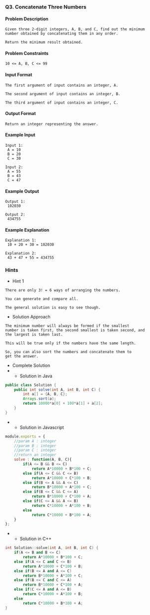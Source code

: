 ### Q3. Concatenate Three Numbers
#### Problem Description
```text
Given three 2-digit integers, A, B, and C, find out the minimum 
number obtained by concatenating them in any order.

Return the minimum result obtained.
```
#### Problem Constraints
```text
10 <= A, B, C <= 99
```
#### Input Format
```text
The first argument of input contains an integer, A.

The second argument of input contains an integer, B.

The third argument of input contains an integer, C.
```
#### Output Format
```text
Return an integer representing the answer.
```
#### Example Input
```text
Input 1:
 A = 10
 B = 20
 C = 30

Input 2:
 A = 55
 B = 43
 C = 47 
```
#### Example Output
```text
Output 1:
 102030 

Output 2:
 434755 
```
#### Example Explanation
```text
Explanation 1:
 10 + 20 + 30 = 102030 

Explanation 2:
 43 + 47 + 55 = 434755 
```
### Hints
* Hint 1
```text
There are only 3! = 6 ways of arranging the numbers.

You can generate and compare all.

The general solution is easy to see though.
```
* Solution Approach
```text
The minimum number will always be formed if the smallest 
number is taken first, the second smallest is taken second, and 
the largest is taken last.

This will be true only if the numbers have the same length.

So, you can also sort the numbers and concatenate them to 
get the answer.
```
* Complete Solution
* * Solution in Java
```java
public class Solution {
    public int solve(int A, int B, int C) {
        int a[] = {A, B, C};
        Arrays.sort(a);
        return 10000*a[0] + 100*a[1] + a[2];
    }
}
```
* * Solution in Javascript
```javascript
module.exports = { 
    //param A : integer
    //param B : integer
    //param C : integer
    //return an integer
	solve : function(A, B, C){
        if(A <= B && B <= C)
            return A*10000 + B*100 + C;
        else if(A <= C && C <= B)
            return A*10000 + C*100 + B;
        else if(B <= A && A <= C)
            return B*10000 + A*100 + C;
        else if(B <= C && C <= A)
            return B*10000 + C*100 + A;
        else if(C <= A && A <= B)
            return C*10000 + A*100 + B;
        else
            return C*10000 + B*100 + A;
	}
};
```
* * Solution in C++
```cpp
int Solution::solve(int A, int B, int C) {
    if(A <= B and B <= C)
        return A*10000 + B*100 + C;
    else if(A <= C and C <= B)
        return A*10000 + C*100 + B;
    else if(B <= A and A <= C)
        return B*10000 + A*100 + C;
    else if(B <= C and C <= A)
        return B*10000 + C*100 + A;
    else if(C <= A and A <= B)
        return C*10000 + A*100 + B;
    else
        return C*10000 + B*100 + A;
}
```

